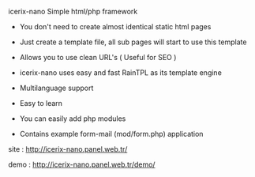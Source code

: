 icerix-nano Simple html/php framework

- You don't need to create almost identical static html pages

- Just create a template file, all sub pages will start to use this template

- Allows you to use clean URL's ( Useful for SEO )

- icerix-nano uses easy and fast RainTPL as its template engine

- Multilanguage support

- Easy to learn

- You can easily add php modules

- Contains example form-mail (mod/form.php) application

site : http://icerix-nano.panel.web.tr/

demo : http://icerix-nano.panel.web.tr/demo/ 
